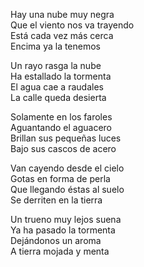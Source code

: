 Hay una nube muy negra  
Que el viento nos va trayendo  
Está cada vez más cerca  
Encima ya la tenemos  

Un rayo rasga la nube  
Ha estallado la tormenta  
El agua cae a raudales  
La calle queda desierta  

Solamente en los faroles  
Aguantando el aguacero  
Brillan sus pequeñas luces  
Bajo sus cascos de acero  

Van cayendo desde el cielo  
Gotas en forma de perla  
Que llegando éstas al suelo  
Se derriten en la tierra  

Un trueno muy lejos suena  
Ya ha pasado la tormenta  
Dejándonos un aroma  
A tierra mojada y menta  